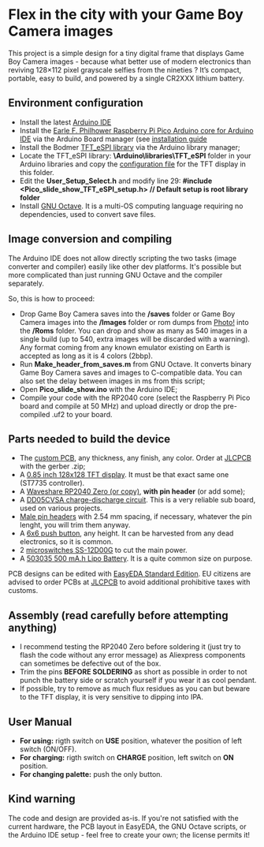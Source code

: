 # Flex in the city with your Game Boy Camera images

This project is a simple design for a tiny digital frame that displays Game Boy Camera images - because what better use of modern electronics than reviving 128×112 pixel grayscale selfies from the nineties ? It’s compact, portable, easy to build, and powered by a single CR2XXX lithium battery.

## Environment configuration

- Install the latest [Arduino IDE](https://www.arduino.cc/en/software)
- Install the [Earle F. Philhower Raspberry Pi Pico Arduino core for Arduino IDE](https://github.com/earlephilhower/arduino-pico) via the Arduino Board manager (see [installation guide](https://github[...])
- Install the Bodmer [TFT_eSPI library](https://github.com/Bodmer/TFT_eSPI) via the Arduino library manager;
- Locate the TFT_eSPI library: **\Arduino\libraries\TFT_eSPI** folder in your Arduino libraries and copy the [configuration file](/Pico_slide_show/TFT_setup) for the TFT display in this folder.
- Edit the **User_Setup_Select.h** and modify line 29:
    **#include <Pico_slide_show_TFT_eSPI_setup.h> // Default setup is root library folder**
- Install [GNU Octave](https://www.octave.org/). It is a multi-OS computing language requiring no dependencies, used to convert save files.

## Image conversion and compiling

The Arduino IDE does not allow directly scripting the two tasks (image converter and compiler) easily like other dev platforms. It's possible but more complicated than just running GNU Octave and the compiler separately.

So, this is how to proceed:

- Drop Game Boy Camera saves into the **/saves** folder or Game Boy Camera images into the **/Images** folder or rom dumps from [Photo!](https://github.com/untoxa/gb-photo) into the **/Roms** folder. You can drop and show as many as 540 images in a single build (up to 540, extra images will be discarded with a warning). Any format coming from any known emulator existing on Earth is accepted as long as it is 4 colors (2bbp).
- Run **Make_header_from_saves.m** from GNU Octave. It converts binary Game Boy Camera saves and images to C-compatible data. You can also set the delay between images in ms from this script;
- Open **Pico_slide_show.ino** with the Arduino IDE;
- Compile your code with the RP2040 core (select the Raspberry Pi Pico board and compile at 50 MHz) and upload directly or drop the pre-compiled .uf2 to your board.

## Parts needed to build the device

- The [custom PCB](/PCB), any thickness, any finish, any color. Order at [JLCPCB](https://jlcpcb.com/) with the gerber .zip;
- A [0.85 inch 128x128 TFT display](https://www.aliexpress.com/item/1005008822385316.html). It must be that exact same one (ST7735 controller).
- A [Waveshare RP2040 Zero (or copy)](https://www.aliexpress.com/item/1005003504006451.html), **with pin header** (or add some);
- A [DD05CVSA charge-discharge circuit](https://www.aliexpress.com/item/1005005061314325.html). This is a very reliable sub board, used on various projects.
- [Male pin headers](https://www.aliexpress.com/item/4000873858801.html) with 2.54 mm spacing, if necessary, whatever the pin lenght, you will trim them anyway.
- A [6x6 push button](https://www.aliexpress.com/item/1005003938244847.html), any height. It can be harvested from any dead electronics, so it is common.
- 2 [microswitches SS-12D00G](https://www.aliexpress.com/item/1005003938856402.html) to cut the main power.
- A [503035 500 mA.h Lipo Battery](https://www.aliexpress.com/item/1005006421563695.html). It is a quite common size on purpose.

PCB designs can be edited with [EasyEDA Standard Edition](https://easyeda.com). EU citizens are advised to order PCBs at [JLCPCB](https://jlcpcb.com/) to avoid additional prohibitive taxes with customs. 

## Assembly (read carefully before attempting anything)

- I recommend testing the RP2040 Zero before soldering it (just try to flash the code without any error message) as Aliexpress components can sometimes be defective out of the box.
- Trim the pins **BEFORE SOLDERING** as short as possible in order to not punch the battery side or scratch yourself if you wear it as cool pendant.
- If possible, try to remove as much flux residues as you can but beware to the TFT display, it is very sensitive to dipping into IPA.

## User Manual

- **For using:** rigth switch on **USE** position, whatever the position of left switch (ON/OFF).
- **For charging:** rigth switch on **CHARGE** position, left switch on **ON** position.
- **For changing palette:** push the only button.

## Kind warning

The code and design are provided as-is. If you're not satisfied with the current hardware, the PCB layout in EasyEDA, the GNU Octave scripts, or the Arduino IDE setup - feel free to create your own; the license permits it!
